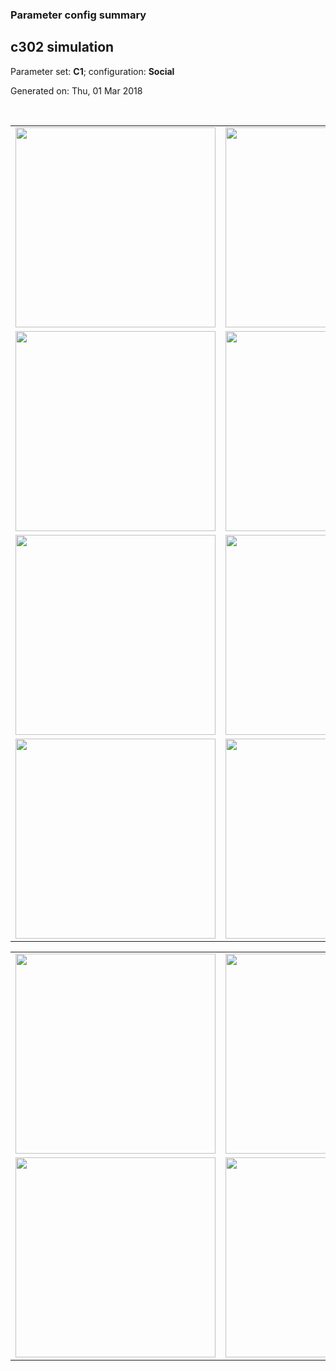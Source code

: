 ### Parameter config summary 
<h2>c302 simulation</h2>
<p>Parameter set: <b>C1</b>; configuration: <b>Social</b></p>
<p>Generated on: Thu, 01 Mar 2018</p><br/>
<table>

<tr>
  <td><a href="images/neurons_C1_Social.png"><img alt=" " src="images/neurons_C1_Social.png" height="320"/></a></td>
  <td><a href="images/traces_neuron_Social_C1.png"><img alt=" " src="images/traces_neuron_Social_C1.png" height="320"/></a></td>
</tr>

<tr>
  <td><a href="images/neuron_activity_C1_Social.png"><img alt=" " src="images/neuron_activity_C1_Social.png" height="320"/></a></td>
  <td><a href="images/traces_neuron_activity_Social_C1.png"><img alt=" " src="images/traces_neuron_activity_Social_C1.png" height="320"/></a></td>
</tr>

<tr>
  <td><a href="images/muscles_C1_Social.png"><img alt=" " src="images/muscles_C1_Social.png" height="320"/></a></td>
  <td><a href="images/traces_muscles_Social_C1.png"><img alt=" " src="images/traces_muscles_Social_C1.png" height="320"/></a></td>
</tr>

<tr>
  <td><a href="images/muscle_activity_C1_Social.png"><img alt=" " src="images/muscle_activity_C1_Social.png" height="320"/></a></td>
  <td><a href="images/traces_muscles_activity_Social_C1.png"><img alt=" " src="images/traces_muscles_activity_Social_C1.png" height="320"/></a></td>
</tr>
</table>
<table>

<tr><td><a href="images/c302_C1_Social_exc_to_neurons.png"><img alt=" " src="images/c302_C1_Social_exc_to_neurons.png" height="320"/></a></td>

  <td><a href="images/c302_C1_Social_inh_to_neurons.png"><img alt=" " src="images/c302_C1_Social_inh_to_neurons.png" height="320"/></a></td>

  <td><a href="images/c302_C1_Social_elec_neurons_neurons.png"><img alt=" " src="images/c302_C1_Social_elec_neurons_neurons.png" height="320"/></a></td></tr>

<tr><td><a href="images/c302_C1_Social_exc_to_muscles.png"><img alt=" " src="images/c302_C1_Social_exc_to_muscles.png" height="320"/></a></td>

  <td><a href="images/c302_C1_Social_inh_to_muscles.png"><img alt=" " src="images/c302_C1_Social_inh_to_muscles.png" height="320"/></a></td></tr>
</table>
